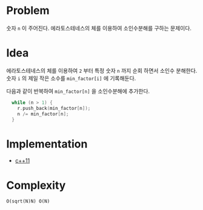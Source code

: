# Problem

숫자 `n` 이 주어진다. 에라토스테네스의 체를 이용하여 소인수분해를 구하는 문제이다.

# Idea

에라토스테네스의 체를 이용하여 `2` 부터 특정 숫자 `n` 까지 순회 하면서
소인수 분해한다. 숫자 `i` 의 제일 작은 소수를 `min_factor[i]` 에 기록해둔다. 


다음과 같이 반복하여 `min_factor[n]` 을 소인수분해에 추가한다.

```cpp
  while (n > 1) {
    r.push_back(min_factor[n]);
    n /= min_factor[n];
  }
```

# Implementation

* [c++11](a.cpp)

# Complexity

```
O(sqrt(N)N) O(N)
```